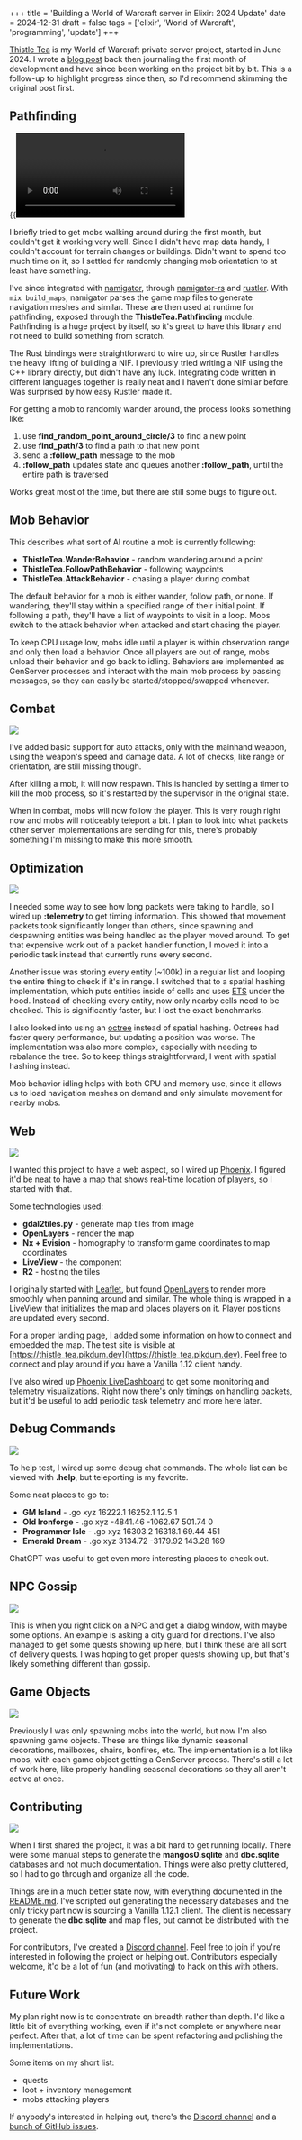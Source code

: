 +++
title = 'Building a World of Warcraft server in Elixir: 2024 Update'
date = 2024-12-31
draft = false
tags = ['elixir', 'World of Warcraft', 'programming', 'update']
+++

[Thistle Tea](https://github.com/pikdum/thistle_tea) is my World of Warcraft private server project, started in June 2024.
I wrote a [blog post](/posts/thistle-tea/) back then journaling the first month of development and have since been working on the project bit by bit.
This is a follow-up to highlight progress since then, so I'd recommend skimming the original post first.

## Pathfinding

{{<video src="./recording_1734995598103-[00.07.150-00.11.920].webm">}}

I briefly tried to get mobs walking around during the first month, but couldn't get it working very well.
Since I didn't have map data handy, I couldn't account for terrain changes or buildings.
Didn't want to spend too much time on it, so I settled for randomly changing mob orientation to at least have something.

I've since integrated with [namigator](https://github.com/namreeb/namigator), through [namigator-rs](https://github.com/gtker/namigator-rs) and [rustler](https://github.com/rusterlium/rustler).
With `mix build_maps`, namigator parses the game map files to generate navigation meshes and similar.
These are then used at runtime for pathfinding, exposed through the **ThistleTea.Pathfinding** module.
Pathfinding is a huge project by itself, so it's great to have this library and not need to build something from scratch.

The Rust bindings were straightforward to wire up, since Rustler handles the heavy lifting of building a NIF.
I previously tried writing a NIF using the C++ library directly, but didn't have any luck.
Integrating code written in different languages together is really neat and I haven't done similar before.
Was surprised by how easy Rustler made it.

For getting a mob to randomly wander around, the process looks something like:
1. use **find_random_point_around_circle/3** to find a new point
2. use **find_path/3** to find a path to that new point
3. send a **:follow_path** message to the mob
4. **:follow_path** updates state and queues another **:follow_path**, until the entire path is traversed

Works great most of the time, but there are still some bugs to figure out.

## Mob Behavior

This describes what sort of AI routine a mob is currently following:
* **ThistleTea.WanderBehavior** - random wandering around a point
* **ThistleTea.FollowPathBehavior** - following waypoints
* **ThistleTea.AttackBehavior** - chasing a player during combat

The default behavior for a mob is either wander, follow path, or none.
If wandering, they'll stay within a specified range of their initial point.
If following a path, they'll have a list of waypoints to visit in a loop.
Mobs switch to the attack behavior when attacked and start chasing the player.

To keep CPU usage low, mobs idle until a player is within observation range and only then load a behavior.
Once all players are out of range, mobs unload their behavior and go back to idling.
Behaviors are implemented as GenServer processes and interact with the main mob process by passing messages, so they can easily be started/stopped/swapped whenever.

## Combat

![](./20240926_02h27m20s_grim.avif)

I've added basic support for auto attacks, only with the mainhand weapon, using the weapon's speed and damage data.
A lot of checks, like range or orientation, are still missing though.

After killing a mob, it will now respawn.
This is handled by setting a timer to kill the mob process, so it's restarted by the supervisor in the original state.

When in combat, mobs will now follow the player.
This is very rough right now and mobs will noticeably teleport a bit.
I plan to look into what packets other server implementations are sending for this, there's probably something I'm missing to make this more smooth.

## Optimization

![](<Screenshot 2024-12-23 at 17-52-25 Phoenix LiveDashboard.avif>)

I needed some way to see how long packets were taking to handle, so I wired up **:telemetry** to get timing information.
This showed that movement packets took significantly longer than others, since spawning and despawning entities was being handled as the player moved around.
To get that expensive work out of a packet handler function, I moved it into a periodic task instead that currently runs every second.

Another issue was storing every entity (~100k) in a regular list and looping the entire thing to check if it's in range.
I switched that to a spatial hashing implementation, which puts entities inside of cells and uses [ETS](https://www.erlang.org/doc/apps/stdlib/ets.html) under the hood.
Instead of checking every entity, now only nearby cells need to be checked.
This is significantly faster, but I lost the exact benchmarks.

I also looked into using an [octree](https://en.wikipedia.org/wiki/Octree) instead of spatial hashing.
Octrees had faster query performance, but updating a position was worse.
The implementation was also more complex, especially with needing to rebalance the tree.
So to keep things straightforward, I went with spatial hashing instead.

Mob behavior idling helps with both CPU and memory use, since it allows us to load navigation meshes on demand and only simulate movement for nearby mobs.

## Web

![](<./Screenshot 2024-12-23 at 17-42-52 ThistleTea · Phoenix Framework.avif>)

I wanted this project to have a web aspect, so I wired up [Phoenix](https://phoenixframework.org).
I figured it'd be neat to have a map that shows real-time location of players, so I started with that.

Some technologies used:
* **gdal2tiles.py** - generate map tiles from image
* **OpenLayers** - render the map
* **Nx + Evision** - homography to transform game coordinates to map coordinates
* **LiveView** - the component
* **R2** - hosting the tiles

I originally started with [Leaflet](https://leafletjs.com), but found [OpenLayers](https://openlayers.org) to render more smoothly when panning around and similar.
The whole thing is wrapped in a LiveView that initializes the map and places players on it.
Player positions are updated every second.

For a proper landing page, I added some information on how to connect and embedded the map.
The test site is visible at [https://thistle_tea.pikdum.dev](https://thistle_tea.pikdum.dev).
Feel free to connect and play around if you have a Vanilla 1.12 client handy.

I've also wired up [Phoenix LiveDashboard](https://github.com/phoenixframework/phoenix_live_dashboard) to get some monitoring and telemetry visualizations.
Right now there's only timings on handling packets, but it'd be useful to add periodic task telemetry and more here later.

## Debug Commands

![](./20241231_16h02m19s_grim.avif)

To help test, I wired up some debug chat commands.
The whole list can be viewed with **.help**, but teleporting is my favorite.

Some neat places to go to:
* **GM Island** - .go xyz 16222.1 16252.1 12.5 1
* **Old Ironforge** - .go xyz -4841.46 -1062.67 501.74 0
* **Programmer Isle** - .go xyz 16303.2 16318.1 69.44 451
* **Emerald Dream** - .go xyz 3134.72 -3179.92 143.28 169

ChatGPT was useful to get even more interesting places to check out.

## NPC Gossip

![](./20241110_05h26m07s_grim.avif)

This is when you right click on a NPC and get a dialog window, with maybe some options.
An example is asking a city guard for directions.
I've also managed to get some quests showing up here, but I think these are all sort of delivery quests.
I was hoping to get proper quests showing up, but that's likely something different than gossip.

## Game Objects

![](./20240921_02h52m24s_grim.avif)

Previously I was only spawning mobs into the world, but now I'm also spawning game objects.
These are things like dynamic seasonal decorations, mailboxes, chairs, bonfires, etc.
The implementation is a lot like mobs, with each game object getting a GenServer process.
There's still a lot of work here, like properly handling seasonal decorations so they all aren't active at once.

## Contributing

![](./20241019_18h17m47s_grim.avif)

When I first shared the project, it was a bit hard to get running locally.
There were some manual steps to generate the **mangos0.sqlite** and **dbc.sqlite** databases and not much documentation.
Things were also pretty cluttered, so I had to go through and organize all the code.

Things are in a much better state now, with everything documented in the [README.md](https://github.com/pikdum/thistle_tea/blob/master/README.md).
I've scripted out generating the necessary databases and the only tricky part now is sourcing a Vanilla 1.12.1 client.
The client is necessary to generate the **dbc.sqlite** and map files, but cannot be distributed with the project.

For contributors, I've created a [Discord channel](https://discord.gg/dSYsRXHDhb).
Feel free to join if you're interested in following the project or helping out.
Contributors especially welcome, it'd be a lot of fun (and motivating) to hack on this with others.

## Future Work

My plan right now is to concentrate on breadth rather than depth.
I'd like a little bit of everything working, even if it's not complete or anywhere near perfect.
After that, a lot of time can be spent refactoring and polishing the implementations.

Some items on my short list:
* quests
* loot + inventory management
* mobs attacking players

If anybody's interested in helping out, there's the [Discord channel](https://discord.gg/dSYsRXHDhb) and a [bunch of GitHub issues](https://github.com/pikdum/thistle_tea/issues).
